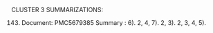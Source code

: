 CLUSTER 3 SUMMARIZATIONS: 

143. Document: PMC5679385
Summary : 
6).
2, 4, 7).
2, 3).
2, 3, 4, 5).

